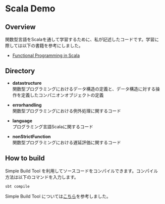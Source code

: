 Scala Demo
==========

## Overview
関数型言語をScalaを通して学習するために、私が記述したコードです。学習に際しては以下の書籍を参考にしました。
 - [Functional Programming in Scala](https://www.amazon.co.jp/Functional-Programming-Scala-Paul-Chiusano/dp/1617290653)

## Directory

- **datastructure** <br>
関数型プログラミングにおけるデータ構造の定義と、データ構造に対する操作を定義したコンパニオンオブジェクトの定義

- **errorhandling** <br>
関数型プログラミングにおける例外処理に関するコード

- **language** <br>
プログラミング言語Scalaに関するコード

- **nonStrictFunction** <br>
関数型プログラミングにおける遅延評価に関するコード

## How to build

Simple Build Tool を利用してソースコードをコンパイルできます。コンパイル方法は以下のコマンドを入力します。
```shell:
sbt compile
```

Simple Build Tool については[こちら](http://www.scala-sbt.org/0.13/docs/index.html)を参考しました。
